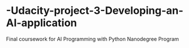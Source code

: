 # -Udacity-project-3-Developing-an-AI-application
Final coursework for AI Programming with Python Nanodegree Program
